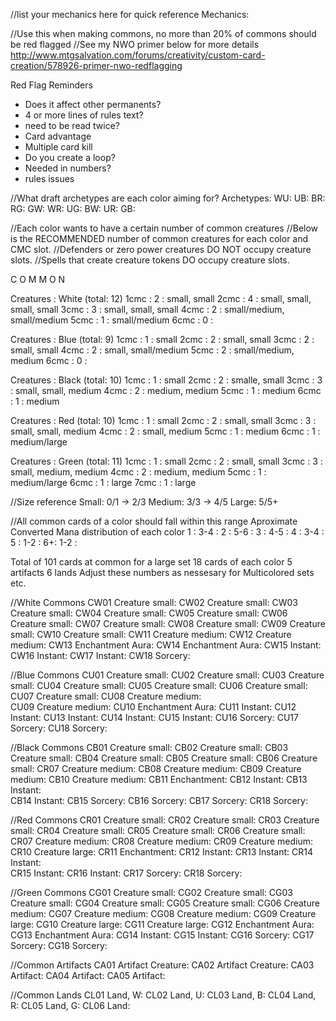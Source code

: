 //list your mechanics here for quick reference
Mechanics:

//Use this when making commons, no more than 20% of commons should be red flagged
//See my NWO primer below for more details
http://www.mtgsalvation.com/forums/creativity/custom-card-creation/578926-primer-nwo-redflagging

Red Flag Reminders
- Does it affect other permanents?
- 4 or more lines of rules text?
- need to be read twice?
- Card advantage
- Multiple card kill
- Do you create a loop?
- Needed in numbers?
- rules issues

//What draft archetypes are each color aiming for?
Archetypes:
WU: 
UB: 
BR: 
RG: 
GW: 
WR: 
UG: 
BW: 
UR: 
GB: 

//Each color wants to have a certain number of common creatures
//Below is the RECOMMENDED number of common creatures for each color and CMC slot.
//Defenders or zero power creatures DO NOT occupy creature slots.
//Spells that create creature tokens DO occupy creature slots.

C O M M O N

Creatures : White (total: 12)
1cmc : 2 : small, small
2cmc : 4 : small, small, small, small
3cmc : 3 : small, small, small
4cmc : 2 : small/medium, small/medium
5cmc : 1 : small/medium
6cmc : 0 :

Creatures : Blue (total: 9)
1cmc : 1 : small
2cmc : 2 : small, small
3cmc : 2 : small, small
4cmc : 2 : small, small/medium
5cmc : 2 : small/medium, medium
6cmc : 0 :

Creatures : Black (total: 10)
1cmc : 1 : small
2cmc : 2 : smalle, small
3cmc : 3 : small, small, medium
4cmc : 2 : medium, medium
5cmc : 1 : medium
6cmc : 1 : medium

Creatures : Red (total: 10)
1cmc : 1 : small
2cmc : 2 : small, small
3cmc : 3 : small, small, medium
4cmc : 2 : small, medium
5cmc : 1 : medium
6cmc : 1 : medium/large

Creatures : Green (total: 11)
1cmc : 1 : small
2cmc : 2 : small, small
3cmc : 3 : small, medium, medium
4cmc : 2 : medium, medium
5cmc : 1 : medium/large
6cmc : 1 : large
7cmc : 1 : large

//Size reference
Small: 0/1 -> 2/3
Medium: 3/3 -> 4/5
Large: 5/5+

//All common cards of a color should fall within this range
Aproximate Converted Mana distribution of each color
1 : 3-4 : 
2 : 5-6 : 
3 : 4-5 : 
4 : 3-4 : 
5 : 1-2 : 
6+: 1-2 : 

Total of 101 cards at common for a large set
18 cards of each color
5 artifacts
6 lands
Adjust these numbers as nessesary for Multicolored sets etc.

//White Commons
CW01 Creature small: 
CW02 Creature small: 
CW03 Creature small: 
CW04 Creature small: 
CW05 Creature small:
CW06 Creature small: 
CW07 Creature small:
CW08 Creature small: 
CW09 Creature small: 
CW10 Creature small: 
CW11 Creature medium: 
CW12 Creature medium: 
CW13 Enchantment Aura: 
CW14 Enchantment Aura: 
CW15 Instant: 
CW16 Instant: 
CW17 Instant: 
CW18 Sorcery: 

//Blue Commons
CU01 Creature small: 
CU02 Creature small: 
CU03 Creature small: 
CU04 Creature small: 
CU05 Creature small: 
CU06 Creature small:
CU07 Creature small: 
CU08 Creature medium:  
CU09 Creature medium: 
CU10 Enchantment Aura:
CU11 Instant:
CU12 Instant: 
CU13 Instant:
CU14 Instant: 
CU15 Instant: 
CU16 Sorcery: 
CU17 Sorcery: 
CU18 Sorcery: 

//Black Commons
CB01 Creature small:
CB02 Creature small:
CB03 Creature small:
CB04 Creature small: 
CB05 Creature small:
CB06 Creature small:
CR07 Creature medium: 
CB08 Creature medium:
CB09 Creature medium: 
CB10 Creature medium: 
CB11 Enchantment:
CB12 Instant:
CB13 Instant:  
CB14 Instant: 
CB15 Sorcery: 
CB16 Sorcery: 
CB17 Sorcery: 
CR18 Sorcery: 

//Red Commons
CR01 Creature small:
CR02 Creature small:
CR03 Creature small:
CR04 Creature small: 
CR05 Creature small:
CR06 Creature small:
CR07 Creature medium: 
CR08 Creature medium:
CR09 Creature medium: 
CR10 Creature large: 
CR11 Enchantment:
CR12 Instant:
CR13 Instant:
CR14 Instant:  
CR15 Instant: 
CR16 Instant: 
CR17 Sorcery: 
CR18 Sorcery: 

//Green Commons
CG01 Creature small:
CG02 Creature small: 
CG03 Creature small: 
CG04 Creature small:
CG05 Creature small: 
CG06 Creature medium:
CG07 Creature medium: 
CG08 Creature medium:
CG09 Creature large:
CG10 Creature large:
CG11 Creature large: 
CG12 Enchantment Aura:
CG13 Enchantment Aura:
CG14 Instant: 
CG15 Instant: 
CG16 Sorcery:
CG17 Sorcery: 
CG18 Sorcery: 

//Common Artifacts
CA01 Artifact Creature:
CA02 Artifact Creature:
CA03 Artifact:
CA04 Artifact:
CA05 Artifact:

//Common Lands
CL01 Land, W:
CL02 Land, U:
CL03 Land, B:
CL04 Land, R:
CL05 Land, G:
CL06 Land: